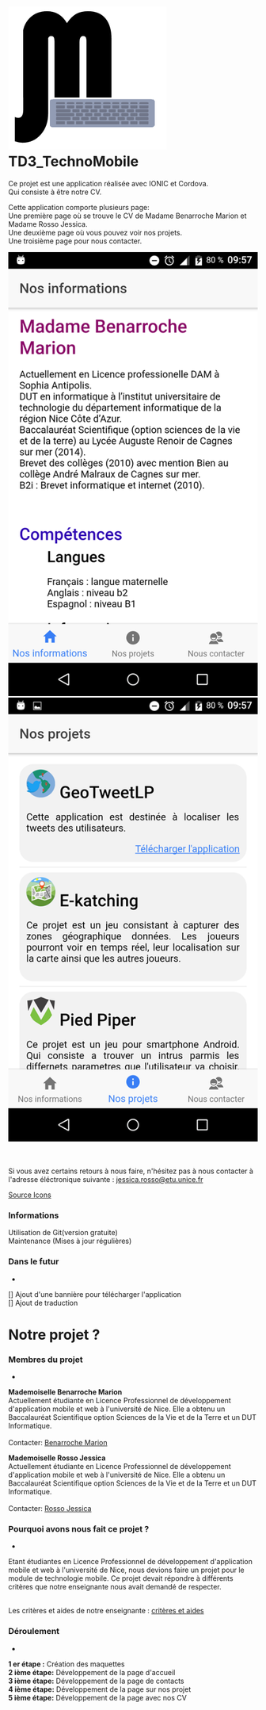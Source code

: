 

![alt tag](https://github.com/jessica-marion/jessica-marion.github.io/blob/master/logo.png)
TD3_TechnoMobile
==
Ce projet est une application réalisée avec IONIC et Cordova.<br/>
Qui consiste à être notre CV.<br/>



Cette application comporte plusieurs page:<br/>
Une première page où se trouve le CV de Madame Benarroche Marion et Madame Rosso Jessica. <br/>
Une deuxième page où vous pouvez voir nos projets.<br/>
Une troisième page pour nous contacter. <br/>

![alt tag](https://github.com/jessica-marion/TD3_TechnoMobile/blob/master/src/assets/home.png)
![alt tag](https://github.com/jessica-marion/TD3_TechnoMobile/blob/master/src/assets/projet.png)


<br/>
<br/>
Si vous avez certains retours à nous faire, n'hésitez pas à nous contacter à l'adresse éléctronique suivante : 
<A HREF="jessica.rosso@etu.unice.fr">jessica.rosso@etu.unice.fr</A>

 
[Source Icons](http://www.flaticon.com/)<br/>




### Informations #
Utilisation de Git(version gratuite)<br/>
Maintenance (Mises à jour régulières)<br/>




### Dans le futur #
-

[] Ajout d'une bannière pour télécharger l'application <br/>
[] Ajout de traduction <br/>



Notre projet ?
==
### Membres du projet #
-
<b>Mademoiselle Benarroche Marion</b><br/>
Actuellement étudiante en Licence Professionnel de développement d'application mobile et web à l'université de Nice. 
Elle a obtenu un Baccalauréat Scientifique option Sciences de la Vie et de la Terre et un DUT Informatique.<br/><br/>
Contacter: [Benarroche Marion](https://www.facebook.com/mbenarroche?fref=ts "Facebook Benarroche Marion")



<b>Mademoiselle Rosso Jessica</b><br/>
Actuellement étudiante en Licence Professionnel de développement d'application mobile et web à l'université de Nice. 
Elle a obtenu un Baccalauréat Scientifique option Sciences de la Vie et de la Terre et un DUT Informatique.<br/><br/>
Contacter: [Rosso Jessica](https://www.facebook.com/jessica.rosso.5 "Facebook Rosso Jessica")




### Pourquoi avons nous fait ce projet ? #
-
Etant étudiantes en Licence Professionnel de développement d'application mobile et web à l'université de Nice, 
nous devions faire un projet pour le module de technologie mobile. Ce projet devait répondre à différents 
critères que notre enseignante nous avait demandé de respecter. <br/><br/>

Les critères et aides de notre enseignante : [critères et aides](https://gitlab.com/chillcoding-at-the-beach/macha/wikis/page-ionic-app "sujet")


### Déroulement #
-
<b>1 er étape :</b> Création des maquettes <br/>
<b>2 ième étape:</b> Développement de la page d'accueil <br/>
<b>3 ième étape:</b> Développement de la page de contacts <br/>
<b>4 ième étape:</b> Développement de la page sur nos projet  <br/>
<b>5 ième étape:</b> Développement de la page avec nos CV <br/>
